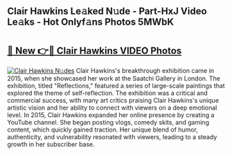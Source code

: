 ## Clair Hawkins Le𝚊ked N𝚞de - Part-HxJ Video Le𝚊ks - Hot Onlyf𝚊ns Photos 5MWbK

# <h2><a href="http://ab4743.deff.icu/?id=Clair+Hawkins">🔗 New 👉🔴 Clair Hawkins VIDEO Photos</a></h2>

[![Clair Hawkins N𝚞des](https://i.imgur.com/rIISA9y.gif)](http://ab4743.deff.icu/?id=Clair+Hawkins)
Clair Hawkins's breakthrough exhibition came in 2015, when she showcased her work at the Saatchi Gallery in London. The exhibition, titled "Reflections," featured a series of large-scale paintings that explored the theme of self-reflection. The exhibition was a critical and commercial success, with many art critics praising Clair Hawkins's unique artistic vision and her ability to connect with viewers on a deep emotional level. In 2015, Clair Hawkins expanded her online presence by creating a YouTube channel. She began posting vlogs, comedy skits, and gaming content, which quickly gained traction. Her unique blend of humor, authenticity, and vulnerability resonated with viewers, leading to a steady growth in her subscriber base.
